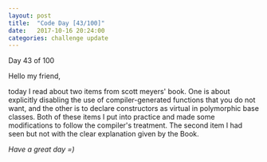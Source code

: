 ```yaml
---
layout: post
title:  "Code Day [43/100]"
date:   2017-10-16 20:24:00
categories: challenge update
---
```


Day 43 of 100

Hello my friend,

today I read about two items from scott meyers' book. One is about explicitly disabling the use of compiler-generated functions that you do not want, and the other is to declare constructors as virtual in polymorphic base classes. Both of these items I put into practice and made some modifications to follow the compiler's treatment. The second item I had seen but not with the clear explanation given by the Book.

_Have a great day =)_